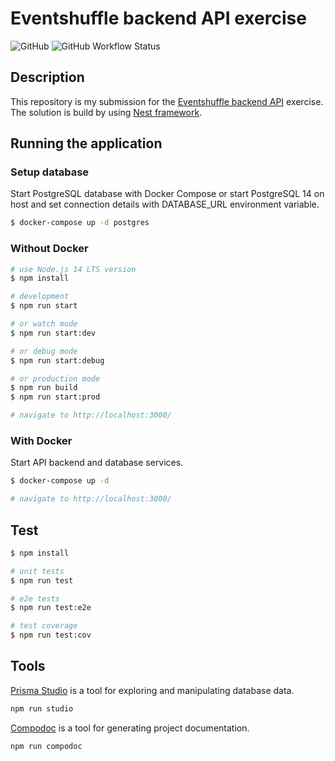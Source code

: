 # Eventshuffle backend API exercise

![GitHub](https://img.shields.io/github/license/isaul32/eventshuffle-exercise)
![GitHub Workflow Status](https://img.shields.io/github/workflow/status/isaul32/eventshuffle-exercise/CI)

## Description

This repository is my submission for the [Eventshuffle backend API](Eventshuffle.md) exercise. The solution is build by using [Nest framework](https://nestjs.com/).

## Running the application

### Setup database

Start PostgreSQL database with Docker Compose or start PostgreSQL 14 on host and set connection details with DATABASE_URL environment variable.

```bash
$ docker-compose up -d postgres
```

### Without Docker

```bash
# use Node.js 14 LTS version
$ npm install

# development
$ npm run start

# or watch mode
$ npm run start:dev

# or debug mode
$ npm run start:debug

# or production mode
$ npm run build
$ npm run start:prod

# navigate to http://localhost:3000/
```

### With Docker

Start API backend and database services.

```bash
$ docker-compose up -d

# navigate to http://localhost:3000/
```

## Test

```bash
$ npm install

# unit tests
$ npm run test

# e2e tests
$ npm run test:e2e

# test coverage
$ npm run test:cov
```

## Tools

[Prisma Studio](https://www.prisma.io/studio) is a tool for exploring and manipulating database data.

```bash
npm run studio
```

[Compodoc](https://docs.nestjs.com/recipes/documentation) is a tool for generating project documentation.

```bash
npm run compodoc
```
